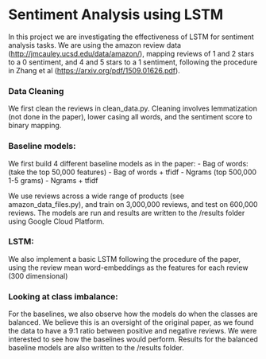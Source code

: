 # Sentiment Analysis using LSTM

In this project we are investigating the effectiveness of LSTM for sentiment analysis tasks. We are using the amazon review data (http://jmcauley.ucsd.edu/data/amazon/), mapping reviews of 1 and 2 stars to a 0 sentiment, and 4 and 5 stars to a 1 sentiment, following the procedure in Zhang et al (https://arxiv.org/pdf/1509.01626.pdf).

### Data Cleaning

We first clean the reviews in clean_data.py. Cleaning involves lemmatization (not done in the paper), lower casing all words, and the sentiment score to binary mapping.  

### Baseline models:

We first build 4 different baseline models as in the paper:
	- Bag of words: (take the top 50,000 features)
	- Bag of words + tfidf 
	- Ngrams (top 500,000 1-5 grams)
	- Ngrams + tfidf

We use reviews across a wide range of products (see amazon_data_files.py), and train on 3,000,000 reviews, and test on 600,000 reviews. The models are run and results are written to the /results folder using Google Cloud Platform.


### LSTM:

We also implement a basic LSTM following the procedure of the paper, using the review mean word-embeddings as the features for each review (300 dimensional)

### Looking at class imbalance:
For the baselines, we also observe how the models do when the classes are balanced. We believe this is an oversight of the original paper, as we found the data to have a 9:1 ratio between positive and negative reviews. We were interested to see how the baselines would perform. Results for the balanced baseline models are also written to the /results folder.


